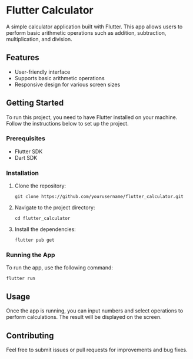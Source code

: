 # Flutter Calculator

A simple calculator application built with Flutter. This app allows users to perform basic arithmetic operations such as addition, subtraction, multiplication, and division.

## Features

- User-friendly interface
- Supports basic arithmetic operations
- Responsive design for various screen sizes

## Getting Started

To run this project, you need to have Flutter installed on your machine. Follow the instructions below to set up the project.

### Prerequisites

- Flutter SDK
- Dart SDK

### Installation

1. Clone the repository:
   ```
   git clone https://github.com/yourusername/flutter_calculator.git
   ```
2. Navigate to the project directory:
   ```
   cd flutter_calculator
   ```
3. Install the dependencies:
   ```
   flutter pub get
   ```

### Running the App

To run the app, use the following command:
```
flutter run
```

## Usage

Once the app is running, you can input numbers and select operations to perform calculations. The result will be displayed on the screen.

## Contributing

Feel free to submit issues or pull requests for improvements and bug fixes.